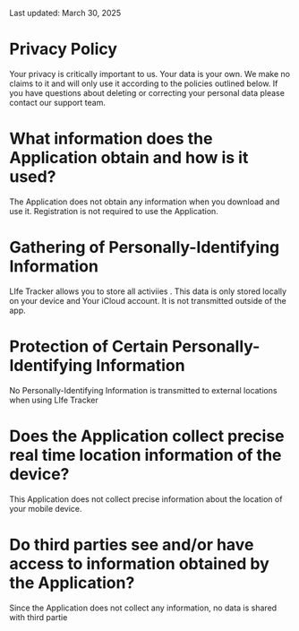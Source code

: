 Last updated: March 30, 2025

# Privacy Policy
Your privacy is critically important to us. Your data is your own. We make no claims to it and will only use it according to the policies outlined below. If you have questions about deleting or correcting your personal data please contact our support team.


# What information does the Application obtain and how is it used?
The Application does not obtain any information when you download and use it. Registration is not required to use the Application.

# Gathering of Personally-Identifying Information
LIfe Tracker  allows you to store all activiies . This data is only stored locally on your device and Your iCloud account. It is   not transmitted outside of the app.

# Protection of Certain Personally-Identifying Information
No Personally-Identifying Information is transmitted to external locations when using LIfe Tracker

# Does the Application collect precise real time location information of the device?
This Application does not collect precise information about the location of your mobile device.

# Do third parties see and/or have access to information obtained by the Application?
Since the Application does not collect any information, no data is shared with third partie
